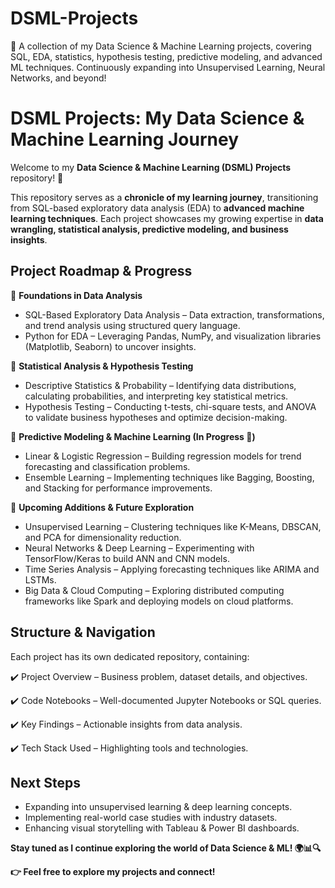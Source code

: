 # DSML-Projects
📌 A collection of my Data Science &amp; Machine Learning projects, covering SQL, EDA, statistics, hypothesis testing, predictive modeling, and advanced ML techniques. Continuously expanding into Unsupervised Learning, Neural Networks, and beyond!

# **DSML Projects: My Data Science & Machine Learning Journey**  

Welcome to my **Data Science & Machine Learning (DSML) Projects** repository! 🚀

This repository serves as a **chronicle of my learning journey**, transitioning from SQL-based exploratory data analysis (EDA) to **advanced machine learning techniques**. Each project showcases my growing expertise in **data wrangling, statistical analysis, predictive modeling, and business insights**.

## **Project Roadmap & Progress**

🔹 **Foundations in Data Analysis**

- SQL-Based Exploratory Data Analysis – Data extraction, transformations, and trend analysis using structured query language.
- Python for EDA – Leveraging Pandas, NumPy, and visualization libraries (Matplotlib, Seaborn) to uncover insights.

🔹 **Statistical Analysis & Hypothesis Testing**

- Descriptive Statistics & Probability – Identifying data distributions, calculating probabilities, and interpreting key statistical metrics.
- Hypothesis Testing – Conducting t-tests, chi-square tests, and ANOVA to validate business hypotheses and optimize decision-making.

🔹 **Predictive Modeling & Machine Learning (In Progress 🚧)**

- Linear & Logistic Regression – Building regression models for trend forecasting and classification problems.
- Ensemble Learning – Implementing techniques like Bagging, Boosting, and Stacking for performance improvements.

🔹 **Upcoming Additions & Future Exploration**

- Unsupervised Learning – Clustering techniques like K-Means, DBSCAN, and PCA for dimensionality reduction.
- Neural Networks & Deep Learning – Experimenting with TensorFlow/Keras to build ANN and CNN models.
- Time Series Analysis – Applying forecasting techniques like ARIMA and LSTMs.
- Big Data & Cloud Computing – Exploring distributed computing frameworks like Spark and deploying models on cloud platforms.

## **Structure & Navigation**

Each project has its own dedicated repository, containing:

✔️ Project Overview – Business problem, dataset details, and objectives.

✔️ Code Notebooks – Well-documented Jupyter Notebooks or SQL queries.

✔️ Key Findings – Actionable insights from data analysis.

✔️ Tech Stack Used – Highlighting tools and technologies.

## **Next Steps**

- Expanding into unsupervised learning & deep learning concepts.
- Implementing real-world case studies with industry datasets.
- Enhancing visual storytelling with Tableau & Power BI dashboards.
  
**Stay tuned as I continue exploring the world of Data Science & ML! 🌍📊🔍**

**👉 Feel free to explore my projects and connect!**
